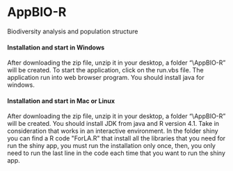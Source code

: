 # AppBIO-R
Biodiversity analysis and population structure

#### Installation and start in Windows

After downloading the zip file, unzip it in your desktop, a folder “\AppBIO-R” will be created. To start the application, click on the run.vbs file. The application run into web browser program. You should install java for windows.

#### Installation and start in Mac or Linux

After downloading the zip file, unzip it in your desktop, a folder “\AppBIO-R” will be created. You should install JDK from java and R version 4.1. Take in consideration that works in an interactive environment. In the folder shiny you can find a R code "ForLA.R" that install all the libraries that you need for run the shiny app, you must run the installation only once, then, you only need to run the last line in the code each time that you want to run the shiny app.


